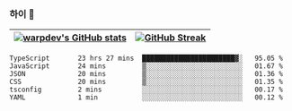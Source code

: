 
### 하이 👋
[![warpdev's GitHub stats](https://github-readme-stats.vercel.app/api?username=warpdev&show_icons=true&theme=vue-dark)](#) |[![GitHub Streak](https://github-readme-streak-stats.herokuapp.com/?user=warpdev&theme=dark)](#)
--- | --- |
<!--START_SECTION:waka-->

```text
TypeScript       23 hrs 27 mins  ███████████████████████▓░   95.05 %
JavaScript       24 mins         ▒░░░░░░░░░░░░░░░░░░░░░░░░   01.67 %
JSON             20 mins         ▒░░░░░░░░░░░░░░░░░░░░░░░░   01.36 %
CSS              20 mins         ▒░░░░░░░░░░░░░░░░░░░░░░░░   01.35 %
tsconfig         2 mins          ░░░░░░░░░░░░░░░░░░░░░░░░░   00.17 %
YAML             1 min           ░░░░░░░░░░░░░░░░░░░░░░░░░   00.12 %
```

<!--END_SECTION:waka-->

<!--
**warpdev/warpdev** is a ✨ _special_ ✨ repository because its `README.md` (this file) appears on your GitHub profile.

Here are some ideas to get you started:

- 🔭 I’m currently working on ...
- 🌱 I’m currently learning ...
- 👯 I’m looking to collaborate on ...
- 🤔 I’m looking for help with ...
- 💬 Ask me about ...
- 📫 How to reach me: ...
- 😄 Pronouns: ...
- ⚡ Fun fact: ...
-->
